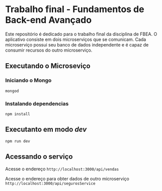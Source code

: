 # Trabalho final - Fundamentos de Back-end Avançado

Este repositório é dedicado para o trabalho final da disciplina de FBEA.
O aplicativo consiste em dois microserviços que se comunicam. Cada microserviço possui seu banco de dados independente e é capaz de consumir recursos do outro microserviço.

## Executando o Microseviço

### Iniciando o Mongo
`mongod`

### Instalando dependencias
`npm install`

## Executanto em modo *dev*
`npm run dev`

## Acessando o serviço
Acesse o endereço `http://localhost:3000/api/vendas`

Acesse o endereço para obter dados de outro microserviço `http://localhost:3000/api/segurosService`